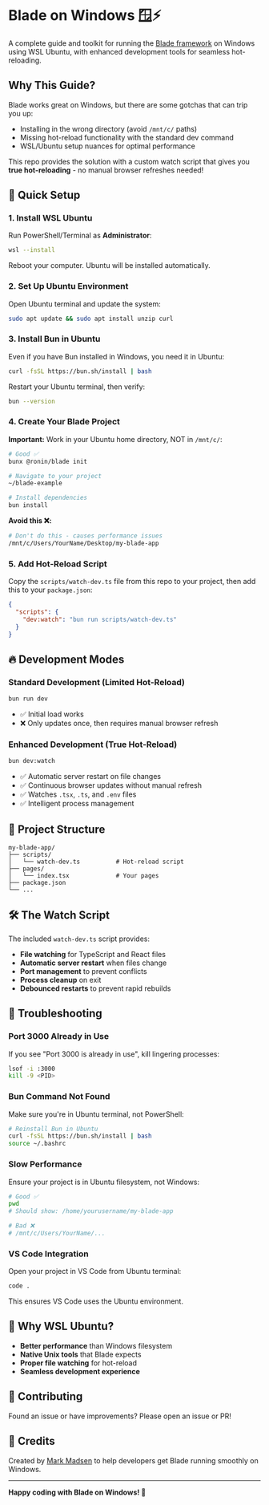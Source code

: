 # Blade on Windows 🪟⚡

A complete guide and toolkit for running the [Blade framework](https://blade.im) on Windows using WSL Ubuntu, with enhanced development tools for seamless hot-reloading.

## Why This Guide?

Blade works great on Windows, but there are some gotchas that can trip you up:
- Installing in the wrong directory (avoid `/mnt/c/` paths)
- Missing hot-reload functionality with the standard dev command
- WSL/Ubuntu setup nuances for optimal performance

This repo provides the solution with a custom watch script that gives you **true hot-reloading** - no manual browser refreshes needed!

## 🚀 Quick Setup

### 1. Install WSL Ubuntu

Run PowerShell/Terminal as **Administrator**:

```bash
wsl --install
```

Reboot your computer. Ubuntu will be installed automatically.

### 2. Set Up Ubuntu Environment

Open Ubuntu terminal and update the system:

```bash
sudo apt update && sudo apt install unzip curl
```

### 3. Install Bun in Ubuntu

Even if you have Bun installed in Windows, you need it in Ubuntu:

```bash
curl -fsSL https://bun.sh/install | bash
```

Restart your Ubuntu terminal, then verify:

```bash
bun --version
```

### 4. Create Your Blade Project

**Important:** Work in your Ubuntu home directory, NOT in `/mnt/c/`:

```bash
# Good ✅
bunx @ronin/blade init

# Navigate to your project
~/blade-example

# Install dependencies
bun install
```

**Avoid this ❌:**
```bash
# Don't do this - causes performance issues
/mnt/c/Users/YourName/Desktop/my-blade-app
```

### 5. Add Hot-Reload Script

Copy the `scripts/watch-dev.ts` file from this repo to your project, then add this to your `package.json`:

```json
{
  "scripts": {
    "dev:watch": "bun run scripts/watch-dev.ts"
  }
}
```

## 🔥 Development Modes

### Standard Development (Limited Hot-Reload)
```bash
bun run dev
```
- ✅ Initial load works
- ❌ Only updates once, then requires manual browser refresh

### Enhanced Development (True Hot-Reload)
```bash
bun dev:watch
```
- ✅ Automatic server restart on file changes
- ✅ Continuous browser updates without manual refresh
- ✅ Watches `.tsx`, `.ts`, and `.env` files
- ✅ Intelligent process management

## 📁 Project Structure

```
my-blade-app/
├── scripts/
│   └── watch-dev.ts          # Hot-reload script
├── pages/
│   └── index.tsx             # Your pages
├── package.json
└── ...
```

## 🛠️ The Watch Script

The included `watch-dev.ts` script provides:

- **File watching** for TypeScript and React files
- **Automatic server restart** when files change
- **Port management** to prevent conflicts
- **Process cleanup** on exit
- **Debounced restarts** to prevent rapid rebuilds

## 🐛 Troubleshooting

### Port 3000 Already in Use
If you see "Port 3000 is already in use", kill lingering processes:

```bash
lsof -i :3000
kill -9 <PID>
```

### Bun Command Not Found
Make sure you're in Ubuntu terminal, not PowerShell:

```bash
# Reinstall Bun in Ubuntu
curl -fsSL https://bun.sh/install | bash
source ~/.bashrc
```

### Slow Performance
Ensure your project is in Ubuntu filesystem, not Windows:

```bash
# Good ✅
pwd
# Should show: /home/yourusername/my-blade-app

# Bad ❌
# /mnt/c/Users/YourName/...
```

### VS Code Integration
Open your project in VS Code from Ubuntu terminal:

```bash
code .
```

This ensures VS Code uses the Ubuntu environment.

## 🎯 Why WSL Ubuntu?

- **Better performance** than Windows filesystem
- **Native Unix tools** that Blade expects
- **Proper file watching** for hot-reload
- **Seamless development experience**

## 📝 Contributing

Found an issue or have improvements? Please open an issue or PR!

## 🙏 Credits

Created by [Mark Madsen](https://github.com/MaDsEm88) to help developers get Blade running smoothly on Windows.

---

**Happy coding with Blade on Windows! 🚀**
